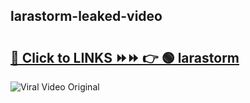 
 ## larastorm-leaked-video 

# <h2><a href="https://clipsfans.com/larastorm&ref=git">🔗 Click to LINKS ⏩⏩ 👉 🟢 larastorm </a></h2>

<a href="https://clipsfans.com/larastorm&ref=git" rel="nofollow" data-target="animated-image.originalLink"><img src="https://i.ibb.co.com/xMMVF88/686577567.gif" alt="Viral Video Original" style="max-width: 100%; display: inline-block;" data-target="animated-image.originalImage"></a>
